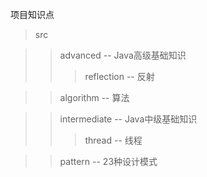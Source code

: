 项目知识点
>src   

>>advanced -- Java高级基础知识
>>>reflection -- 反射    

>>algorithm -- 算法

>>intermediate -- Java中级基础知识
>>>thread -- 线程

>>pattern -- 23种设计模式 